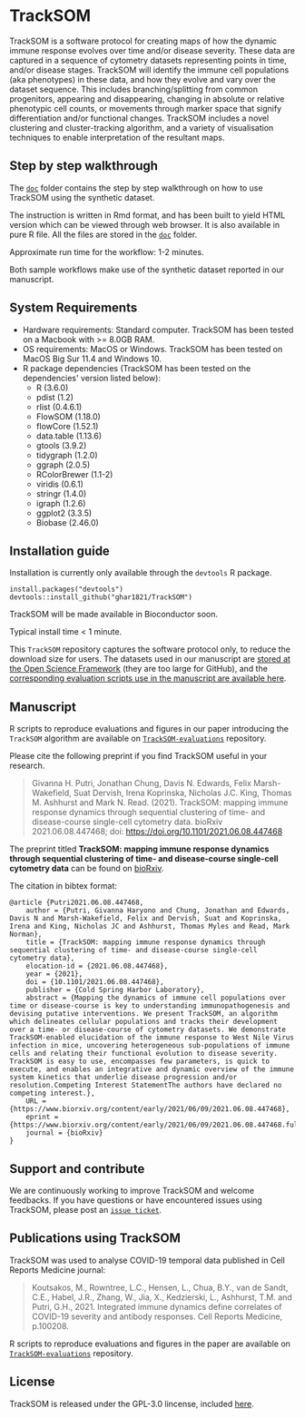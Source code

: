 # TrackSOM

TrackSOM is a software protocol for creating maps of how the dynamic immune response evolves over time and/or disease severity.
These data are captured in a sequence of cytometry datasets representing points in time, and/or disease stages.
TrackSOM will identify the immune cell populations (aka phenotypes) in these data, and how they evolve and vary over the dataset sequence.
This includes branching/splitting from common progenitors, appearing and disappearing, changing in absolute or relative phenotypic cell counts, or movements through marker space that signify differentiation and/or functional changes.
TrackSOM includes a novel clustering and cluster-tracking algorithm, and a variety of visualisation techniques to enable interpretation of the resultant maps.

## Step by step walkthrough

The [`doc`](https://github.com/ghar1821/TrackSOM/blob/master/doc) folder contains the step by step walkthrough on how to use TrackSOM using the synthetic dataset.

The instruction is written in Rmd format, and has been built to yield HTML version which can be viewed through web browser.
It is also available in pure R file.
All the files are stored in the [`doc`](https://github.com/ghar1821/TrackSOM/blob/master/doc) folder.

Approximate run time for the workflow: 1-2 minutes.

Both sample workflows make use of the synthetic dataset reported in our manuscript.

## System Requirements
- Hardware requirements: Standard computer. TrackSOM has been tested on a Macbook with >= 8.0GB RAM.
- OS requirements: MacOS or Windows. TrackSOM has been tested on MacOS Big Sur 11.4 and Windows 10.
- R package dependencies (TrackSOM has been tested on the dependencies' version listed below):
	- R (3.6.0)
	- pdist (1.2)
	- rlist (0.4.6.1)
	- FlowSOM (1.18.0)
	- flowCore (1.52.1)
	- data.table (1.13.6)
	- gtools (3.9.2)
	- tidygraph (1.2.0)
	- ggraph (2.0.5)
	- RColorBrewer (1.1-2)
	- viridis (0.6.1)
	- stringr (1.4.0)
	- igraph (1.2.6)
	- ggplot2 (3.3.5)
	- Biobase (2.46.0)

## Installation guide
Installation is currently only available through the `devtools` R package.
```
install.packages("devtools")
devtools::install_github("ghar1821/TrackSOM")
```

TrackSOM will be made available in Bioconductor soon.

Typical install time < 1 minute.

This `TrackSOM` repository captures the software protocol only, to reduce the download size for users.
The datasets used in our manuscript are [stored at the Open Science Framework](https://osf.io/8dvzu/) (they are too large for GitHub), and the [corresponding evaluation scripts use in the manuscript are available here](https://github.com/ghar1821/TrackSOM-evaluations).

## Manuscript

R scripts to reproduce evaluations and figures in our paper introducing the `TrackSOM` algorithm are available on [`TrackSOM-evaluations`](https://github.com/ghar1821/TrackSOM-evaluations) repository.

Please cite the following preprint if you find TrackSOM useful in your research.

> Givanna H. Putri, Jonathan Chung, Davis N. Edwards, Felix Marsh-Wakefield, Suat Dervish, Irena Koprinska, Nicholas J.C. King, Thomas M. Ashhurst and Mark N. Read. (2021). TrackSOM: mapping immune response dynamics through sequential clustering of time- and disease-course single-cell cytometry data. bioRxiv 2021.06.08.447468; doi: https://doi.org/10.1101/2021.06.08.447468

The preprint titled **TrackSOM: mapping immune response dynamics through sequential clustering of time- and disease-course single-cell cytometry data** can be found on [bioRxiv](https://www.biorxiv.org/content/10.1101/2021.06.08.447468v1).

The citation in bibtex format:
```
@article {Putri2021.06.08.447468,
	author = {Putri, Givanna Haryono and Chung, Jonathan and Edwards, Davis N and Marsh-Wakefield, Felix and Dervish, Suat and Koprinska, Irena and King, Nicholas JC and Ashhurst, Thomas Myles and Read, Mark Norman},
	title = {TrackSOM: mapping immune response dynamics through sequential clustering of time- and disease-course single-cell cytometry data},
	elocation-id = {2021.06.08.447468},
	year = {2021},
	doi = {10.1101/2021.06.08.447468},
	publisher = {Cold Spring Harbor Laboratory},
	abstract = {Mapping the dynamics of immune cell populations over time or disease-course is key to understanding immunopathogenesis and devising putative interventions. We present TrackSOM, an algorithm which delineates cellular populations and tracks their development over a time- or disease-course of cytometry datasets. We demonstrate TrackSOM-enabled elucidation of the immune response to West Nile Virus infection in mice, uncovering heterogeneous sub-populations of immune cells and relating their functional evolution to disease severity. TrackSOM is easy to use, encompasses few parameters, is quick to execute, and enables an integrative and dynamic overview of the immune system kinetics that underlie disease progression and/or resolution.Competing Interest StatementThe authors have declared no competing interest.},
	URL = {https://www.biorxiv.org/content/early/2021/06/09/2021.06.08.447468},
	eprint = {https://www.biorxiv.org/content/early/2021/06/09/2021.06.08.447468.full.pdf},
	journal = {bioRxiv}
}
```

## Support and contribute
We are continuously working to improve TrackSOM and welcome feedbacks.
If you have questions or have encountered issues using TrackSOM, please post an [`issue ticket`](https://github.com/ghar1821/TrackSOM/issues).

## Publications using TrackSOM
TrackSOM was used to analyse COVID-19 temporal data published in Cell Reports Medicine journal:


> Koutsakos, M., Rowntree, L.C., Hensen, L., Chua, B.Y., van de Sandt, C.E., Habel, J.R., Zhang, W., Jia, X., Kedzierski, L., Ashhurst, T.M. and Putri, G.H., 2021. Integrated immune dynamics define correlates of COVID-19 severity and antibody responses. Cell Reports Medicine, p.100208.

R scripts to reproduce evaluations and figures in the paper are available on [`TrackSOM-evaluations`](https://github.com/ghar1821/TrackSOM-evaluations) repository.

## License
TrackSOM is released under the GPL-3.0 lincense, included [here](LICENSE).
